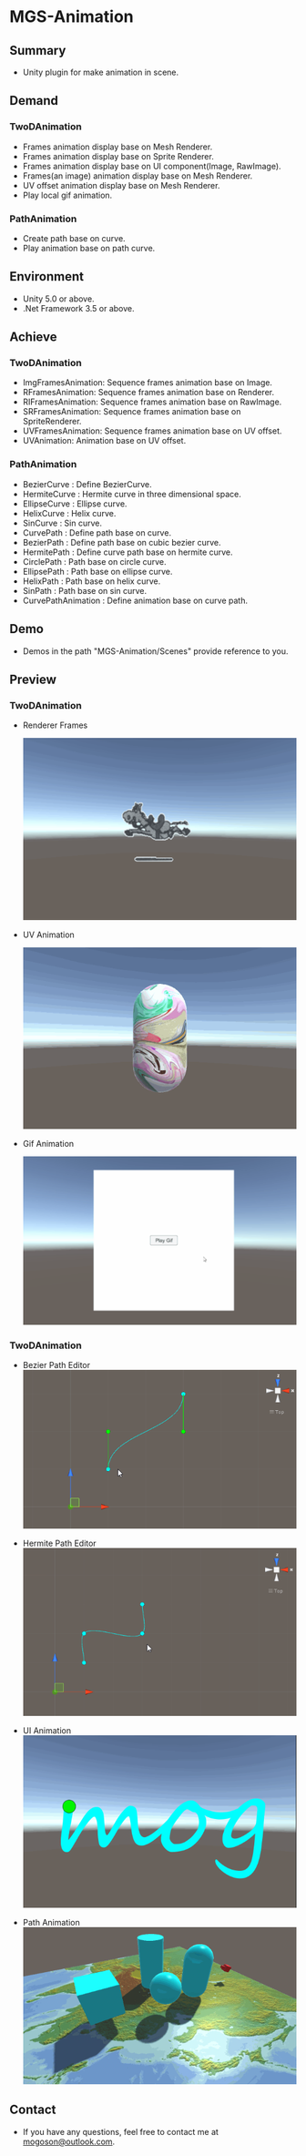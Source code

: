 ﻿# MGS-Animation

## Summary
- Unity plugin for make animation in scene.

## Demand
### TwoDAnimation
- Frames animation display base on Mesh Renderer.
- Frames animation display base on Sprite Renderer.
- Frames animation display base on UI component(Image, RawImage).
- Frames(an image) animation display base on Mesh Renderer.
- UV offset animation display base on Mesh Renderer.
- Play local gif animation.

### PathAnimation
- Create path base on curve.
- Play animation base on path curve.

## Environment
- Unity 5.0 or above.
- .Net Framework 3.5 or above.

## Achieve
### TwoDAnimation
- ImgFramesAnimation: Sequence frames animation base on Image.
- RFramesAnimation: Sequence frames animation base on Renderer.
- RIFramesAnimation: Sequence frames animation base on RawImage.
- SRFramesAnimation: Sequence frames animation base on SpriteRenderer.
- UVFramesAnimation: Sequence frames animation base on UV offset.
- UVAnimation: Animation base on UV offset.

### PathAnimation
- BezierCurve : Define BezierCurve.
- HermiteCurve : Hermite curve in three dimensional space.
- EllipseCurve : Ellipse curve.
- HelixCurve : Helix curve.
- SinCurve : Sin curve.
- CurvePath : Define path base on curve.
- BezierPath : Define path base on cubic bezier curve.
- HermitePath :  Define curve path base on hermite curve.
- CirclePath : Path base on circle curve.
- EllipsePath : Path base on ellipse curve.
- HelixPath : Path base on helix curve.
- SinPath : Path base on sin curve.
- CurvePathAnimation : Define animation base on curve path.

## Demo
- Demos in the path "MGS-Animation/Scenes" provide reference to you.

## Preview

### TwoDAnimation

- Renderer Frames

  ![Renderer Frames](./Attachment/README_Image/TwoDAnimation/RendererFrames.gif)

- UV Animation

  ![UV Animation](./Attachment/README_Image/TwoDAnimation/UVAnimation.gif)

- Gif Animation

  ![Gif Animation](./Attachment/README_Image/TwoDAnimation/GifAnimation.gif)

### TwoDAnimation
- Bezier Path Editor
![Bezier Path Editor](./Attachment/README_Image/PathAnimation/BezierPathEditor.gif)
- Hermite Path Editor
![Hermite Path Editor](./Attachment/README_Image/PathAnimation/HermitePathEditor.gif)
- UI Animation
![UI Animation](./Attachment/README_Image/PathAnimation/UIAnimation.gif)

- Path Animation
![Path Animation](./Attachment/README_Image/PathAnimation/PathAnimation.gif)

## Contact
- If you have any questions, feel free to contact me at mogoson@outlook.com.
